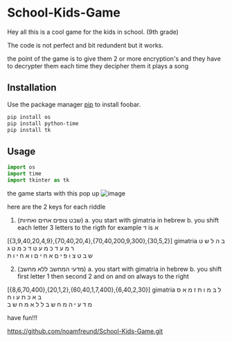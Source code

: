 # School-Kids-Game


Hey all this is a cool game for the kids in school. (9th grade)

The code is not perfect and bit redundent but
it works.

the point of the game is to give them 2 or more encryption's and they have to decrypter them
each time they decipher them it plays a song

## Installation

Use the package manager [pip](https://pip.pypa.io/en/stable/) to install foobar.

```bash
pip install os
pip install python-time
pip install tk
```

## Usage

```python
import os
import time
import tkinter as tk
```



the game starts with this pop up
![image](https://user-images.githubusercontent.com/88611551/209580346-fc817e61-b86b-4d71-bfd5-bce4e9747322.png)


here are the 2 keys for each riddle

1. (שבט צופים אחים ואחיות)
a. you start with gimatria in hebrew 
b. you shift each letter 3 letters to the rigth for example ד is א

[{3,9,40,20,4,9},{70,40,20,4},{70,40,200,9,300},{30,5,2}]   gimatria
ב ה  ל     ש  ט  ר  מ   ע   ד  כ  מ  ע    ט ד כ  מ  ט ג  
ש ב  ט     צ  ו  פ  י   ם   א  ח  י  ם    ו א ח  י  ו ת  

2. (מדעי המחשב ללא מחשב)
a. you start with gimatria in hebrew 
b. you shift first letter 1 then second 2 and on and on always to the right

[{8,6,70,400},{20,1,2},{60,40,1,7,400},{6,40,2,30}]   gimatria
ל ב  מ  ו    ת  ז מ  א  ס   ב  א כ     ת  ע  ו ח  
מ ד  ע  י    ה  מ ח  ש  ב   ל  ל א     מ  ח  ש ב  


have fun!!!


https://github.com/noamfreund/School-Kids-Game.git
